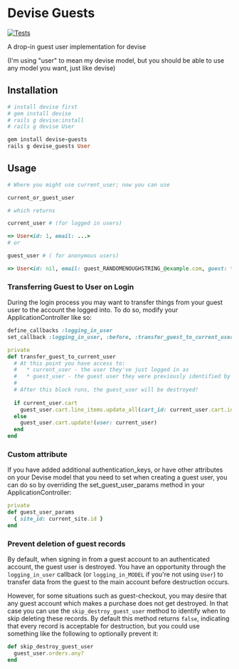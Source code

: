 # Devise Guests
[![Tests](https://github.com/cbeer/devise-guests/actions/workflows/tests.yml/badge.svg)](https://github.com/cbeer/devise-guests/actions/workflows/tests.yml)

A drop-in guest user implementation for devise

(I'm using "user" to mean my devise model, but you should be able to use any model you want, just like devise)

## Installation

```ruby
# install devise first
# gem install devise
# rails g devise:install
# rails g devise User

gem install devise-guests
rails g devise_guests User
```

## Usage

```ruby
# Where you might use current_user; now you can use

current_or_guest_user

# which returns

current_user # (for logged in users)

=> User<id: 1, email: ...>
# or 

guest_user # ( for anonymous users)

=> User<id: nil, email: guest_RANDOMENOUGHSTRING_@example.com, guest: true>

```

### Transferring Guest to User on Login

During the login process you may want to transfer things from your guest user to the account the logged into.
To do so, modify your ApplicationController like so:

```ruby
define_callbacks :logging_in_user
set_callback :logging_in_user, :before, :transfer_guest_to_current_user

private
def transfer_guest_to_current_user
  # At this point you have access to:
  #   * current_user - the user they've just logged in as
  #   * guest_user - the guest user they were previously identified by
  # 
  # After this block runs, the guest_user will be destroyed!
  
  if current_user.cart
    guest_user.cart.line_items.update_all(cart_id: current_user.cart.id)
  else
    guest_user.cart.update!(user: current_user)
  end
end
```

### Custom attribute

If you have added additional authentication_keys, or have other attributes on your Devise model that you need to set
when creating a guest user, you can do so by overriding the set_guest_user_params method in your ApplicationController:

```ruby
private
def guest_user_params
  { site_id: current_site.id }
end
```

### Prevent deletion of guest records

By default, when signing in from a guest account to an authenticated account, the guest user is destroyed. You have an
opportunity through the `logging_in_user` callback (or `logging_in_MODEL` if you're not using `User`) to transfer data
from the guest to the main account before destruction occurs.

However, for some situations such as guest-checkout, you may desire that any guest account which makes a purchase does
not get destroyed. In that case you can use the `skip_destroy_guest_user` method to identify when to skip deleting these
records. By default this method returns `false`, indicating that every record is acceptable for destruction, but you
could use something like the following to optionally prevent it:

```ruby
def skip_destroy_guest_user
  guest_user.orders.any?
end
```
